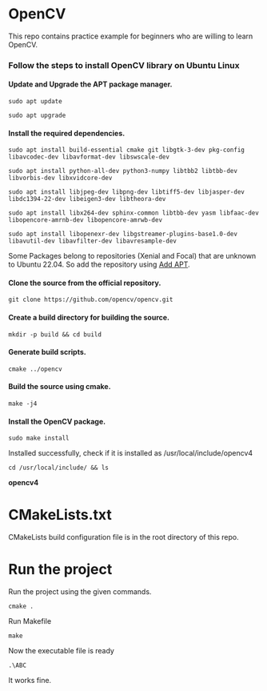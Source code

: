 # OpenCV
This repo contains practice example for beginners who are willing to learn OpenCV.


<h3>Follow the steps to install OpenCV library on Ubuntu Linux</h3>

#### Update and Upgrade the APT package manager.
`sudo apt update`

`sudo apt upgrade`

#### Install the required dependencies.
`sudo apt install build-essential cmake git libgtk-3-dev pkg-config libavcodec-dev libavformat-dev libswscale-dev`


`sudo apt install python-all-dev python3-numpy libtbb2 libtbb-dev libvorbis-dev libxvidcore-dev`

`sudo apt install libjpeg-dev libpng-dev libtiff5-dev libjasper-dev libdc1394-22-dev libeigen3-dev libtheora-dev`

`sudo apt install libx264-dev sphinx-common libtbb-dev yasm libfaac-dev libopencore-amrnb-dev libopencore-amrwb-dev`

`sudo apt install libopenexr-dev libgstreamer-plugins-base1.0-dev libavutil-dev libavfilter-dev libavresample-dev`
 
Some Packages belong to repositories (Xenial and Focal) that are unknown to Ubuntu 22.04. So add the repository using <a href="https://www.google.com/search?q=Add+APT">Add APT</a>.

#### Clone the source from the official repository.
`git clone https://github.com/opencv/opencv.git`

#### Create a build directory for building the source.
`mkdir -p build && cd build`

#### Generate build scripts.
`cmake ../opencv`

#### Build the source using cmake.
`make -j4`

#### Install the OpenCV package.
`sudo make install`

Installed successfully, check if it is installed as /usr/local/include/opencv4

`cd /usr/local/include/ && ls`

<b>opencv4</b>

# CMakeLists.txt
 CMakeLists build configuration file is in the root directory of this repo.

# Run the project
Run the project using the given commands.

`cmake .`

Run Makefile

`make`

Now the executable file is ready

`.\ABC`

It works fine.

